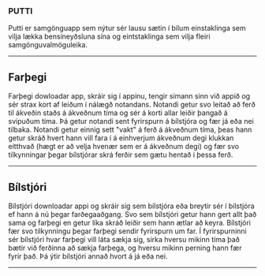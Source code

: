 ### PUTTI
Putti er samgönguapp sem nýtur sér lausu sætin í bílum einstaklinga sem vilja lækka bensíneyðsluna sína og eintstaklinga sem vilja fleiri samgönguvalmöguleika. 
***
## Farþegi
Farþegi dowloadar app, skráir sig í appinu, tengir símann sinn við appið og sér strax kort af leiðum í nálægð notandans.
Notandi getur svo leitað að ferð til ákveðin staðs á ákveðnum tíma og sér á korti allar leiðir þangað á svipuðum tíma.
Þá getur notandi sent fyrirspurn á bílstjóra og fær já eða nei tilbaka.
Notandi getur einnig sett "vakt" á ferð á ákveðnum tíma, þeas hann getur skráð hvert hann vill fara í á einhverjum ákveðnum degi klukkan eitthvað (hægt er að velja hvenær sem er á ákveðnum degi) og fær svo tilkynningar þegar bílstjórar skrá ferðir sem gætu hentað i þessa ferð.

***
## Bílstjóri
Bílstjóri downloadar appi og skráir sig sem bílstjóra eða breytir sér í bílstjóra ef hann á nú þegar farðegaaðgang. Svo sem bílstjóri getur hann gert allt það sama og farþegi en getur líka skráð leiðir sem hann ætlar að keyra. Bílstjóri fær svo tilkynningu þegar farþegi sendir fyrirspurn um far. Í fyrirspurninni sér bílstjóri hvar farþegi vill láta sækja sig, sirka hversu mikinn tíma það bætir við ferðinna að sækja farþega, og hversu mikinn perning hann fær fyrir það. Þá ýtir bílstjóri annað hvort á já eða nei. 
***

